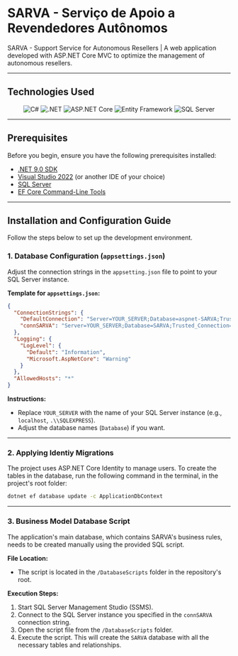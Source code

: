 # SARVA - Serviço de Apoio a Revendedores Autônomos
<p align="left">
  SARVA - Support Service for Autonomous Resellers | A web application developed with ASP.NET Core MVC to optimize the management of autonomous resellers.
</p>

---

## Technologies Used

<div align="center">
  <img src="https://img.shields.io/badge/C%23-239120?style=for-the-badge&logo=csharp&logoColor=white" alt="C#">
  <img src="https://img.shields.io/badge/.NET-512BD4?style=for-the-badge&logo=dotnet&logoColor=white" alt=".NET">
  <img src="https://img.shields.io/badge/ASP.NET%20Core-512BD4?style=for-the-badge&logo=dotnet&logoColor=white" alt="ASP.NET Core">
  <img src="https://img.shields.io/badge/Entity%20Framework-512BD4?style=for-the-badge&logo=dotnet&logoColor=white" alt="Entity Framework">
  <img src="https://img.shields.io/badge/SQL%20Server-CC2927?style=for-the-badge&logo=microsoftsqlserver&logoColor=white" alt="SQL Server">
</div>

---

## Prerequisites

Before you begin, ensure you have the following prerequisites installed:

-   [.NET 9.0 SDK](https://dotnet.microsoft.com/download/dotnet/9.0)
-   [Visual Studio 2022](https://visualstudio.microsoft.com/) (or another IDE of your choice)
-   [SQL Server](https://www.microsoft.com/pt-br/sql-server/sql-server-downloads)
-   [EF Core Command-Line Tools](https://docs.microsoft.com/pt-br/ef/core/cli/dotnet)

---

## Installation and Configuration Guide

Follow the steps below to set up the development environment.

### 1. Database Configuration (`appsettings.json`)

Adjust the connection strings in the `appsetting.json` file to point to your SQL Server instance.

**Template for `appsettings.json`:**
```json
{
  "ConnectionStrings": {
    "DefaultConnection": "Server=YOUR_SERVER;Database=aspnet-SARVA;Trusted_Connection=True;TrustServerCertificate=True",
    "connSARVA": "Server=YOUR_SERVER;Database=SARVA;Trusted_Connection=True;TrustServerCertificate=True"
  },
  "Logging": {
    "LogLevel": {
      "Default": "Information",
      "Microsoft.AspNetCore": "Warning"
    }
  },
  "AllowedHosts": "*"
}
```

**Instructions:**
-   Replace `YOUR_SERVER` with the name of your SQL Server instance (e.g., `localhost`, `.\\SQLEXPRESS`).
-   Adjust the database names (`Database`) if you want.

---

### 2. Applying Identiy Migrations

The project uses ASP.NET Core Identity to manage users. To create the tables in the database, run the following command in the terminal, in the project's root folder:

```bash
dotnet ef database update -c ApplicationDbContext
```

---

### 3. Business Model Database Script

The application's main database, which contains SARVA's business rules, needs to be created manually using the provided SQL script.

**File Location:**
-   The script is located in the `/DatabaseScripts` folder in the repository's root.

**Execution Steps:**
1.  Start SQL Server Management Studio (SSMS).
2.  Connect to the SQL Server instance you specified in the `connSARVA` connection string.
3.  Open the script file from the `/DatabaseScripts` folder.
4.  Execute the script. This will create the `SARVA` database with all the necessary tables and relationships.
